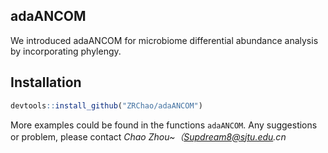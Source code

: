 ## adaANCOM

We introduced adaANCOM for microbiome differential abundance analysis by incorporating phylengy.

## Installation

```R
devtools::install_github("ZRChao/adaANCOM")  
```

More examples could be found in the functions ```adaANCOM```. Any suggestions or problem, please contact _Chao Zhou~（Supdream8@sjtu.edu.cn_ 
